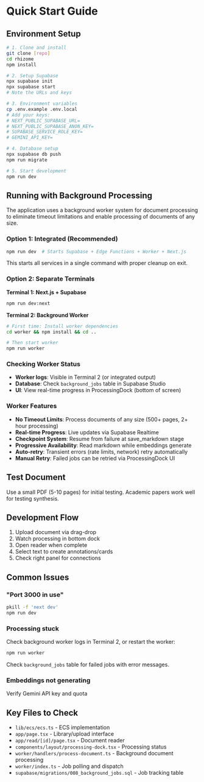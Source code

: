 # Quick Start Guide

## Environment Setup

```bash
# 1. Clone and install
git clone [repo]
cd rhizome
npm install

# 2. Setup Supabase
npx supabase init
npx supabase start
# Note the URLs and keys

# 3. Environment variables
cp .env.example .env.local
# Add your keys:
# NEXT_PUBLIC_SUPABASE_URL=
# NEXT_PUBLIC_SUPABASE_ANON_KEY=
# SUPABASE_SERVICE_ROLE_KEY=
# GEMINI_API_KEY=

# 4. Database setup
npx supabase db push
npm run migrate

# 5. Start development
npm run dev
```

## Running with Background Processing

The application uses a background worker system for document processing to eliminate timeout limitations and enable processing of documents of any size.

### Option 1: Integrated (Recommended)

```bash
npm run dev  # Starts Supabase + Edge Functions + Worker + Next.js
```

This starts all services in a single command with proper cleanup on exit.

### Option 2: Separate Terminals

**Terminal 1: Next.js + Supabase**
```bash
npm run dev:next
```

**Terminal 2: Background Worker**
```bash
# First time: Install worker dependencies
cd worker && npm install && cd ..

# Then start worker
npm run worker
```

### Checking Worker Status

- **Worker logs**: Visible in Terminal 2 (or integrated output)
- **Database**: Check `background_jobs` table in Supabase Studio
- **UI**: View real-time progress in ProcessingDock (bottom of screen)

### Worker Features

- **No Timeout Limits**: Process documents of any size (500+ pages, 2+ hour processing)
- **Real-time Progress**: Live updates via Supabase Realtime
- **Checkpoint System**: Resume from failure at save_markdown stage
- **Progressive Availability**: Read markdown while embeddings generate
- **Auto-retry**: Transient errors (rate limits, network) retry automatically
- **Manual Retry**: Failed jobs can be retried via ProcessingDock UI

## Test Document
Use a small PDF (5-10 pages) for initial testing.
Academic papers work well for testing synthesis.

## Development Flow

1. Upload document via drag-drop
2. Watch processing in bottom dock
3. Open reader when complete
4. Select text to create annotations/cards
5. Check right panel for connections

## Common Issues

### "Port 3000 in use"
```bash
pkill -f 'next dev'
npm run dev
```

### Processing stuck
Check background worker logs in Terminal 2, or restart the worker:
```bash
npm run worker
```

Check `background_jobs` table for failed jobs with error messages.

### Embeddings not generating
Verify Gemini API key and quota

## Key Files to Check

- `lib/ecs/ecs.ts` - ECS implementation
- `app/page.tsx` - Library/upload interface  
- `app/read/[id]/page.tsx` - Document reader
- `components/layout/processing-dock.tsx` - Processing status
- `worker/handlers/process-document.ts` - Background document processing
- `worker/index.ts` - Job polling and dispatch
- `supabase/migrations/008_background_jobs.sql` - Job tracking table